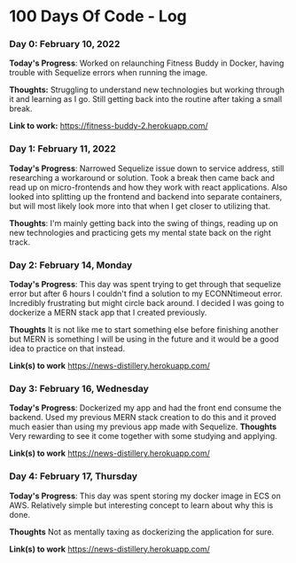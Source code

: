 # 100 Days Of Code - Log

### Day 0: February 10, 2022 

**Today's Progress**: Worked on relaunching Fitness Buddy in Docker, having trouble with Sequelize errors when running the image.

**Thoughts:** Struggling to understand new technologies but working through it and learning as I go. Still getting back into the routine after taking a small break.

**Link to work:** https://fitness-buddy-2.herokuapp.com/

 ### Day 1: February 11, 2022 

**Today's Progress**: Narrowed Sequelize issue down to service address, still researching a workaround or solution. Took a break then came back and read up on micro-frontends and how they work with react applications. Also looked into splitting up the frontend and backend into separate containers, but will most likely look more into that when I get closer to utilizing that.

**Thoughts**: I'm mainly getting back into the swing of things, reading up on new technologies and practicing gets my mental state back on the right track.


### Day 2: February 14, Monday

**Today's Progress**: This day was spent trying to get through that sequelize error but after 6 hours I couldn't find a solution to my ECONNtimeout error. Incredibly frustrating but might circle back around. I decided I was going to dockerize a MERN stack app that I created previously.

**Thoughts** It is not like me to start something else before finishing another but MERN is something I will be using in the future and it would be a good idea to practice on that instead.

**Link(s) to work**
https://news-distillery.herokuapp.com/

### Day 3: February 16, Wednesday

**Today's Progress**: Dockerized my app and had the front end consume the backend. Used my previous MERN stack creation to do this and it proved much easier than using my previous app made with Sequelize. 
**Thoughts** Very rewarding to see it come together with some studying and applying.

**Link(s) to work**
https://news-distillery.herokuapp.com/

### Day 4: February 17, Thursday

**Today's Progress**: This day was spent storing my docker image in ECS on AWS. Relatively simple but interesting concept to learn about why this is done.

**Thoughts** Not as mentally taxing as dockerizing the application for sure.

**Link(s) to work**
https://news-distillery.herokuapp.com/




